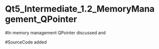 # Qt5_Intermediate_1.2_MemoryManagement_QPointer

#In memory management QPointer discussed and

#SourceCode added 
